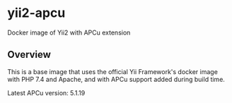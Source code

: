 # yii2-apcu
Docker image of Yii2 with APCu extension

## Overview

This is a base image that uses the official Yii Framework's docker image with PHP 7.4 and Apache, and with APCu support added during build time.

Latest APCu version: 5.1.19